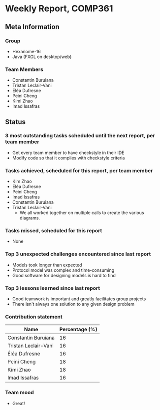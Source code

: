 # Weekly Report, COMP361

## Meta Information

### Group

* Hexanome-16
* Java (FXGL on desktop/web)

### Team Members

* Constantin Buruiana
* Tristan Leclair-Vani
* Éléa Dufresne
* Peini Cheng
* Kimi Zhao
* Imad Issafras

## Status

### 3 most outstanding tasks scheduled until the next report, per team member

* Get every team member to have checkstyle in their IDE
* Modify code so that it complies with checkstyle criteria

### Tasks achieved, scheduled for this report, per team member

* Kim Zhao
* Éléa Dufresne
* Peini Cheng
* Imad Issafras
* Constantin Buruiana
* Tristan Leclair-Vani
  * We all worked together on multiple calls to create the various diagrams.
  

### Tasks missed, scheduled for this report

* None

### Top 3 unexpected challenges encountered since last report

* Models took longer than expected
*  Protocol model was complex and time-consuming
* Good software for designing models is hard to find 

### Top 3 lessons learned since last report

* Good teamwork is important and greatly facilitates group projects
* There isn't always one solution to any given design problem

### Contribution statement

Name | Percentage (%)
--- | ---
Constantin Buruiana | 16
Tristan Leclair-Vani | 16
Éléa Dufresne | 16
Peini Cheng | 18
Kimi Zhao | 18
Imad Issafras | 16

### Team mood

*  Great! 
